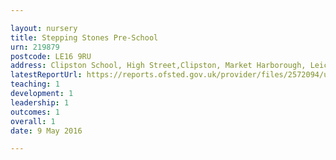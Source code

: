 ```yaml
---

layout: nursery
title: Stepping Stones Pre-School
urn: 219879
postcode: LE16 9RU
address: Clipston School, High Street,Clipston, Market Harborough, Leicestershire, LE16 9RU
latestReportUrl: https://reports.ofsted.gov.uk/provider/files/2572094/urn/219879.pdf
teaching: 1
development: 1
leadership: 1
outcomes: 1
overall: 1
date: 9 May 2016

---
```

